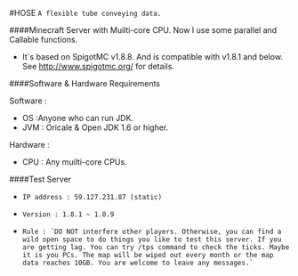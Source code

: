 #HOSE
`A flexible tube conveying data.`

####Minecraft Server with Muilti-core CPU.
Now I use some parallel and Callable functions.

*   It`s based on SpigotMC v1.8.8. And is compatible with v1.8.1 and below. See http://www.spigotmc.org/ for details.

####Software & Hardware Requirements

Software :
*   OS :Anyone who can run JDK.
*   JVM : Oricale & Open JDK 1.6 or higher.

Hardware :
*   CPU : Any muilti-core CPUs.

####Test Server
*     IP address : 59.127.231.87 (static)
*     Version : 1.8.1 ~ 1.8.9
*     Rule : `DO NOT interfere other players. Otherwise, you can find a wild open space to do things you like to test this server. If you are getting lag. You can try /tps command to check the ticks. Maybe it is you PCs. The map will be wiped out every month or the map data reaches 10GB. You are welcome to leave any messages.`     
